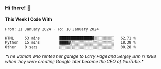 ### Hi there! 👋

#### This Week I Code With
<!--START_SECTION:waka-->

```txt
From: 11 January 2024 - To: 18 January 2024

HTML     53 mins         ███████████████▓░░░░░░░░░   62.71 %
Python   15 mins         ████▓░░░░░░░░░░░░░░░░░░░░   18.38 %
Other    0 secs          ░░░░░░░░░░░░░░░░░░░░░░░░░   00.28 %
```

<!--END_SECTION:waka-->

<!--STARTS_HERE_QUOTE_README-->
<i>❝The woman who rented her garage to Larry Page and Sergey Brin in 1998 when they were creating Google later became the CEO of YouTube.❞</i>
<!--ENDS_HERE_QUOTE_README-->
